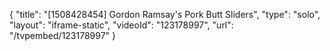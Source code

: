 {
    "title": "[1508428454] Gordon Ramsay's Pork Butt Sliders",
    "type": "solo",
    "layout": "iframe-static",
    "videoId": "123178997",
    "url": "\/tvpembed\/123178997"
}